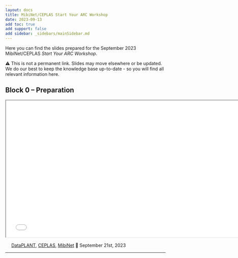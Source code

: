 ```yaml
---
layout: docs
title: MibiNet/CEPLAS Start Your ARC Workshop
date: 2023-09-13
add toc: true
add support: false
add sidebar: _sidebars/mainSidebar.md
---
```


Here you can find the slides prepared for the September 2023 MibiNet/CEPLAS *Start Your ARC Workshop*.

:warning: This is not a permanent link. Slides may move elsewhere or be updated. We do our best to keep the knowledge base up-to-date - so you will find all relevant information here.


## Block 0 &ndash; Preparation

<iframe src="./Block00-Preparation.html" style="height:430px; width:750px;" ></iframe>

<a href="https://creativecommons.org/licenses/by/4.0/"><img src="https://mirrors.creativecommons.org/presskit/buttons/88x31/svg/by.svg" style="height:15px"></a> [DataPLANT](https://nfdi4plants.org/), [CEPLAS](https://ceplas.eu), [MibiNet](https://www.sfb1535.hhu.de) 📆 September 21st, 2023

<hr>

<!-- 

## Block 1 &ndash; Welcome and intro to RDM

<iframe src="./Block01-WelcomeIntro.html" style="height:430px; width:750px;" ></iframe>

<a href="https://creativecommons.org/licenses/by/4.0/"><img src="https://mirrors.creativecommons.org/presskit/buttons/88x31/svg/by.svg" style="height:15px"></a> [DataPLANT](https://nfdi4plants.org/), [CEPLAS](https://ceplas.eu), [MibiNet](https://www.sfb1535.hhu.de) 📆 September 21st, 2023

<hr>

## Block 2 &ndash; Intro to DataPLANT and ARC

<iframe src="./Block02-DataPLANT-ARC.html" style="height:430px; width:750px;" ></iframe>

<a href="https://creativecommons.org/licenses/by/4.0/"><img src="https://mirrors.creativecommons.org/presskit/buttons/88x31/svg/by.svg" style="height:15px"></a> [DataPLANT](https://nfdi4plants.org/), [CEPLAS](https://ceplas.eu), [MibiNet](https://www.sfb1535.hhu.de) 📆 September 21st, 2023

<hr>

## Block 3 &ndash; ARC demo and hands-on

<iframe src="./Block03-ARCDemo-HandsOn.html" style="height:430px; width:750px;" ></iframe>

<a href="https://creativecommons.org/licenses/by/4.0/"><img src="https://mirrors.creativecommons.org/presskit/buttons/88x31/svg/by.svg" style="height:15px"></a> [DataPLANT](https://nfdi4plants.org/), [CEPLAS](https://ceplas.eu), [MibiNet](https://www.sfb1535.hhu.de) 📆 September 21st, 2023

<hr>

## Block 4 &ndash; ARC your own data (AYOD)

<iframe src="./Block04-ARCYourOwnData.html" style="height:430px; width:750px;" ></iframe>

<a href="https://creativecommons.org/licenses/by/4.0/"><img src="https://mirrors.creativecommons.org/presskit/buttons/88x31/svg/by.svg" style="height:15px"></a> [DataPLANT](https://nfdi4plants.org/), [CEPLAS](https://ceplas.eu), [MibiNet](https://www.sfb1535.hhu.de) 📆 September 21st, 2023

<hr>

## Block 5 &ndash; Metadata and ISA

<iframe src="./Block05-MetadataISA.html" style="height:430px; width:750px;" ></iframe>

<a href="https://creativecommons.org/licenses/by/4.0/"><img src="https://mirrors.creativecommons.org/presskit/buttons/88x31/svg/by.svg" style="height:15px"></a> [DataPLANT](https://nfdi4plants.org/), [CEPLAS](https://ceplas.eu), [MibiNet](https://www.sfb1535.hhu.de) 📆 September 21st, 2023

<hr>


## Block 6 &ndash; Swate hands-on

<iframe src="./Block06-Swate-HandsOn.html" style="height:430px; width:750px;" ></iframe>

<a href="https://creativecommons.org/licenses/by/4.0/"><img src="https://mirrors.creativecommons.org/presskit/buttons/88x31/svg/by.svg" style="height:15px"></a> [DataPLANT](https://nfdi4plants.org/), [CEPLAS](https://ceplas.eu), [MibiNet](https://www.sfb1535.hhu.de) 📆 September 21st, 2023

<hr>


 -->